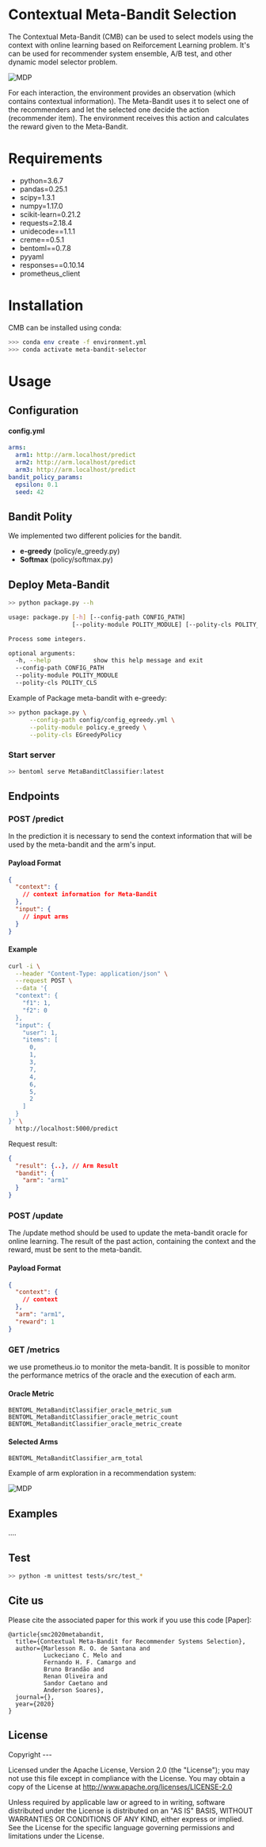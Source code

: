 # Contextual Meta-Bandit Selection

The Contextual Meta-Bandit (CMB) can be used to select models using the context with online learning based on Reiforcement Learning problem. It's can be used for recommender system ensemble, A/B test, and other dynamic model selector problem.

![MDP](doc/meta-bandit.png)

For each interaction, the environment provides an observation (which contains contextual information). The Meta-Bandit uses it to select one of the recommenders and let the selected one decide the action (recommender item). The environment receives this action and calculates the reward given to the Meta-Bandit.

# Requirements
- python=3.6.7
- pandas=0.25.1
- scipy=1.3.1
- numpy=1.17.0
- scikit-learn=0.21.2
- requests=2.18.4
- unidecode==1.1.1
- creme==0.5.1
- bentoml==0.7.8
- pyyaml
- responses==0.10.14
- prometheus_client

# Installation

CMB can be installed using conda:

```bash
>>> conda env create -f environment.yml
>>> conda activate meta-bandit-selector
```

# Usage

## Configuration

#### config.yml

```yaml
arms:
  arm1: http://arm.localhost/predict
  arm2: http://arm.localhost/predict
  arm3: http://arm.localhost/predict
bandit_policy_params:
  epsilon: 0.1
  seed: 42
```

## Bandit Polity

We implemented two different policies for the bandit.

* **e-greedy** (policy/e_greedy.py)
* **Softmax** (policy/softmax.py)

## Deploy Meta-Bandit

```bash
>> python package.py --h

usage: package.py [-h] [--config-path CONFIG_PATH]
                  [--polity-module POLITY_MODULE] [--polity-cls POLITY_CLS]

Process some integers.

optional arguments:
  -h, --help            show this help message and exit
  --config-path CONFIG_PATH
  --polity-module POLITY_MODULE
  --polity-cls POLITY_CLS

```

Example of Package meta-bandit with e-greedy:

```bash
>> python package.py \
      --config-path config/config_egreedy.yml \
      --polity-module policy.e_greedy \
      --polity-cls EGreedyPolicy
```

### Start server

```bash
>> bentoml serve MetaBanditClassifier:latest
```

## Endpoints

### POST /predict

In the prediction it is necessary to send the context information that will be used by the meta-bandit and the arm's input.

#### Payload Format
```json
{
  "context": {
    // context information for Meta-Bandit
  },
  "input": {
    // input arms 
  }
}
```


#### Example
```bash
curl -i \
  --header "Content-Type: application/json" \
  --request POST \
  --data '{
  "context": {
    "f1": 1,
    "f2": 0
  },
  "input": {
    "user": 1,
    "items": [
      0,
      1,
      3,
      7,
      4,
      6,
      5,
      2
    ]
  }
}' \
  http://localhost:5000/predict
```
Request result:

```json
{
  "result": {..}, // Arm Result
  "bandit": {
    "arm": "arm1"
  }
}
```

### POST /update

The /update method should be used to update the meta-bandit oracle for online learning. The result of the past action, containing the context and the reward, must be sent to the meta-bandit.

#### Payload Format
```json
{
  "context": {
    // context 
  },
  "arm": "arm1",
  "reward": 1
}
```

### GET /metrics

we use prometheus.io to monitor the meta-bandit. It is possible to monitor the performance metrics of the oracle and the execution of each arm.

#### Oracle Metric

```
BENTOML_MetaBanditClassifier_oracle_metric_sum
BENTOML_MetaBanditClassifier_oracle_metric_count
BENTOML_MetaBanditClassifier_oracle_metric_create
```

#### Selected Arms

```
BENTOML_MetaBanditClassifier_arm_total
```

Example of arm exploration in a recommendation system:

![MDP](doc/prometheus_exploration.png)


## Examples

....


## Test

```bash
>> python -m unittest tests/src/test_*
```

## Cite us
Please cite the associated paper for this work if you use this code [Paper]:
```
@article{smc2020metabandit,
  title={Contextual Meta-Bandit for Recommender Systems Selection},
  author={Marlesson R. O. de Santana and
          Luckeciano C. Melo and
          Fernando H. F. Camargo and
          Bruno Brandão and
          Renan Oliveira and
          Sandor Caetano and
          Anderson Soares},
  journal={},
  year={2020}
}
```

## License

Copyright ---

Licensed under the Apache License, Version 2.0 (the "License"); you may not use this file except in compliance with the License. You may obtain a copy of the License at http://www.apache.org/licenses/LICENSE-2.0

Unless required by applicable law or agreed to in writing, software distributed under the License is distributed on an "AS IS" BASIS, WITHOUT WARRANTIES OR CONDITIONS OF ANY KIND, either express or implied. See the License for the specific language governing permissions and limitations under the License.